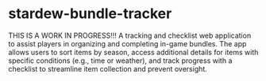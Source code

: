 # stardew-bundle-tracker
THIS IS A WORK IN PROGRESS!!! A tracking and checklist web application to assist players in organizing and completing in-game bundles. The app allows users to sort items by season, access additional details for items with specific conditions (e.g., time or weather), and track progress with a checklist to streamline item collection and prevent oversight.
